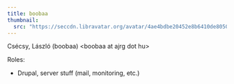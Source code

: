 ```yaml
---
title: boobaa
thumbnail:
  src: "https://seccdn.libravatar.org/avatar/4ae4bdbe20452e8b6410de8050618e1f"
---
```


Csécsy, László (boobaa) &lt;boobaa at ajrg dot hu&gt;


Roles:
* Drupal, server stuff (mail, monitoring, etc.)

